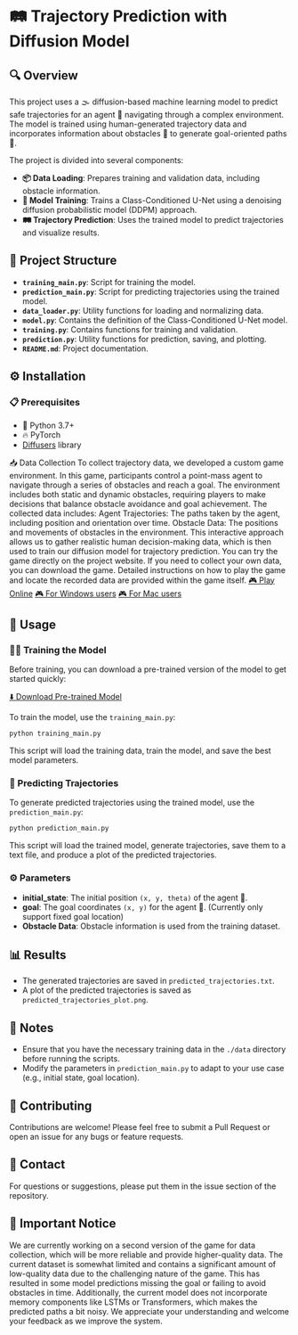 # 🛤️ Trajectory Prediction with Diffusion Model

## 🔍 Overview
This project uses a 🌫️ diffusion-based machine learning model to predict safe trajectories for an agent 🤖 navigating through a complex environment. The model is trained using human-generated trajectory data and incorporates information about obstacles 🚧 to generate goal-oriented paths 🎯.

The project is divided into several components:
- **📦 Data Loading**: Prepares training and validation data, including obstacle information.
- **🧠 Model Training**: Trains a Class-Conditioned U-Net using a denoising diffusion probabilistic model (DDPM) approach.
- **🛤️ Trajectory Prediction**: Uses the trained model to predict trajectories and visualize results.

## 📂 Project Structure
- **`training_main.py`**: Script for training the model.
- **`prediction_main.py`**: Script for predicting trajectories using the trained model.
- **`data_loader.py`**: Utility functions for loading and normalizing data.
- **`model.py`**: Contains the definition of the Class-Conditioned U-Net model.
- **`training.py`**: Contains functions for training and validation.
- **`prediction.py`**: Utility functions for prediction, saving, and plotting.
- **`README.md`**: Project documentation.

## ⚙️ Installation
### 📋 Prerequisites
- 🐍 Python 3.7+
- 🔥 PyTorch
- [Diffusers](https://github.com/huggingface/diffusers) library

📥 Data Collection
To collect trajectory data, we developed a custom game environment. In this game, participants control a point-mass agent to navigate through a series of obstacles and reach a goal. The environment includes both static and dynamic obstacles, requiring players to make decisions that balance obstacle avoidance and goal achievement. The collected data includes:
Agent Trajectories: The paths taken by the agent, including position and orientation over time.
Obstacle Data: The positions and movements of obstacles in the environment.
This interactive approach allows us to gather realistic human decision-making data, which is then used to train our diffusion model for trajectory prediction.
You can try the game directly on the project website. If you need to collect your own data, you can download the game. Detailed instructions on how to play the game and locate the recorded data are provided within the game itself.
[🎮 Play Online](https://armlabstanford.github.io/HRMotion_RestrictedView)
[🎮 For Windows users](https://drive.google.com/drive/folders/14ypvx5AdhrXajyVRIjiBUe--D_0aLZb7?usp=sharing)
[🎮 For Mac users](https://drive.google.com/drive/folders/1a0fESG0gcEWz7aJbZoPYQMD9lzaZRVfz?usp=sharing)

## 🚀 Usage
### 🏋️‍♂️ Training the Model
Before training, you can download a pre-trained version of the model to get started quickly:

[⬇️ Download Pre-trained Model](https://drive.google.com/file/d/1PD49sdqR6KdXrwDjFw_OVpZ--cKLScV1/view?usp=sharing)

To train the model, use the `training_main.py`:
```sh
python training_main.py
```
This script will load the training data, train the model, and save the best model parameters.

### 🔮 Predicting Trajectories
To generate predicted trajectories using the trained model, use the `prediction_main.py`:
```sh
python prediction_main.py
```
This script will load the trained model, generate trajectories, save them to a text file, and produce a plot of the predicted trajectories.

### ⚙️ Parameters
- **initial_state**: The initial position `(x, y, theta)` of the agent 🤖.
- **goal**: The goal coordinates `(x, y)` for the agent 🎯. (Currently only support fixed goal location)
- **Obstacle Data**: Obstacle information is used from the training dataset.

## 📊 Results
- The generated trajectories are saved in `predicted_trajectories.txt`.
- A plot of the predicted trajectories is saved as `predicted_trajectories_plot.png`.

## 📝 Notes
- Ensure that you have the necessary training data in the `./data` directory before running the scripts.
- Modify the parameters in `prediction_main.py` to adapt to your use case (e.g., initial state, goal location).

## 🤝 Contributing
Contributions are welcome! Please feel free to submit a Pull Request or open an issue for any bugs or feature requests.

## 📧 Contact
For questions or suggestions, please put them in the issue section of the repository.

## 🚨 Important Notice
We are currently working on a second version of the game for data collection, which will be more reliable and provide higher-quality data. The current dataset is somewhat limited and contains a significant amount of low-quality data due to the challenging nature of the game. This has resulted in some model predictions missing the goal or failing to avoid obstacles in time. Additionally, the current model does not incorporate memory components like LSTMs or Transformers, which makes the predicted paths a bit noisy. We appreciate your understanding and welcome your feedback as we improve the system.